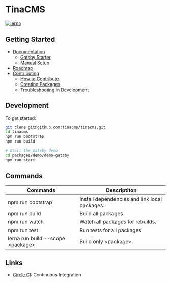 # TinaCMS

[![lerna](https://img.shields.io/badge/maintained%20with-lerna-cc00ff.svg)](https://lerna.js.org/)

## Getting Started

- [Documentation](./docs/README.md)
  - [Gatsby Starter](./gatsby/starter-setup.md)
  - [Manual Setup](./gatsby/manual-setup.md)
- [Roadmap](./ROADMAP.md)
- [Contributing](./CONTRIBUTING.md)
  - [How to Contribute](./CONTRIBUTING.md#How-to-Contribute)
  - [Creating Packages](./CONTRIBUTING.md#Creating-Packages)
  - [Troubleshooting in Development](./CONTRIBUTING.md#Troubleshooting-in-Development)

## Development

To get started:

```bash
git clone git@github.com:tinacms/tinacms.git
cd tinacms
npm run bootstrap
npm run build

# Start the Gatsby demo
cd packages/demo/demo-gatsby
npm run start
```

## Commands

| Commands                           | Descriptiton                                  |
| ---------------------------------- | --------------------------------------------- |
| npm run bootstrap                  | Install dependencies and link local packages. |
| npm run build                      | Build all packages                            |
| npm run watch                      | Watch all packages for rebuilds.              |
| npm run test                       | Run tests for all packages                    |
| lerna run build --scope \<package> | Build only \<package>.                        |

## Links

- [Circle CI](https://circleci.com/gh/tinacms/tinacms): Continuous Integration

